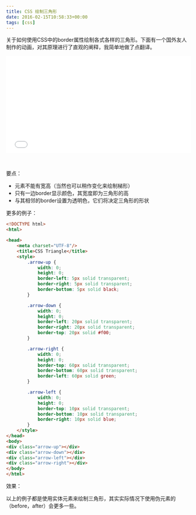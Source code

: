 ```yaml
---
title: CSS 绘制三角形
date: 2016-02-15T10:58:33+00:00
tags: [css]
---
```


关于如何使用CSS中的border属性绘制各式各样的三角形。下面有一个国外友人制作的动画，对其原理进行了直观的阐释，我简单地做了点翻译。

<!-- more -->

<iframe height="265" style="width: 100%;" scrolling="no" title="Animation to Explain CSS Triangles" src="//codepen.io/wxsm/embed/zrbGpx/?height=265&theme-id=0&default-tab=css,result" frameborder="no" allowtransparency="true" allowfullscreen="true">
  See the Pen <a href='https://codepen.io/wxsm/pen/zrbGpx/'>Animation to Explain CSS Triangles</a> by wxsm
  (<a href='https://codepen.io/wxsm'>@wxsm</a>) on <a href='https://codepen.io'>CodePen</a>.
</iframe>

&nbsp;

要点：

* 元素不能有宽高（当然也可以稍作变化来绘制梯形）
* 只有一边border显示颜色，其宽度即为三角形的高
* 与其相邻的border设置为透明色，它们将决定三角形的形状

更多的例子：

```html
<!DOCTYPE html>
<html>

<head>
    <meta charset="UTF-8"/>
    <title>CSS Triangle</title>
    <style>
        .arrow-up {
            width: 0;
            height: 0;
            border-left: 5px solid transparent;
            border-right: 5px solid transparent;
            border-bottom: 5px solid black;
        }

        .arrow-down {
            width: 0;
            height: 0;
            border-left: 20px solid transparent;
            border-right: 20px solid transparent;
            border-top: 20px solid #f00;
        }

        .arrow-right {
            width: 0;
            height: 0;
            border-top: 60px solid transparent;
            border-bottom: 60px solid transparent;
            border-left: 60px solid green;
        }

        .arrow-left {
            width: 0;
            height: 0;
            border-top: 10px solid transparent;
            border-bottom: 10px solid transparent;
            border-right: 10px solid blue;
        }
    </style>
</head>
<body>
<div class="arrow-up"></div>
<div class="arrow-down"></div>
<div class="arrow-left"></div>
<div class="arrow-right"></div>
</body>
</html>
```

效果：



以上的例子都是使用实体元素来绘制三角形，其实实际情况下使用伪元素的（before，after）会更多一些。
